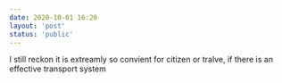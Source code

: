 ```yaml
---
date: 2020-10-01 16:20
layout: 'post'
status: 'public'
---
```


I still reckon it is extreamly so convient for citizen or tralve, if there is an effective transport system